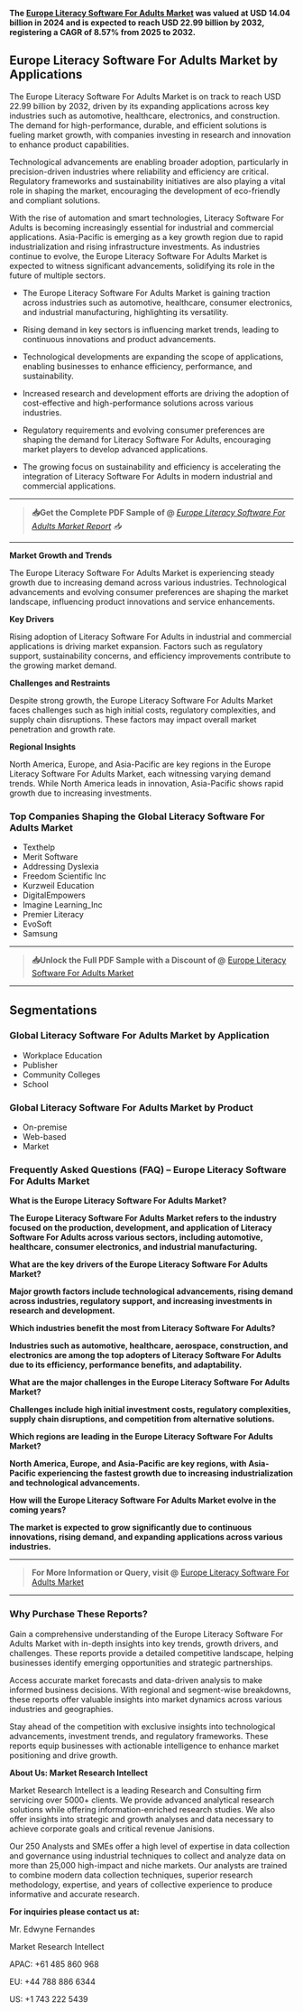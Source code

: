 <p><strong>The <a href="https://www.marketresearchintellect.com/download-sample/?rid=182656&amp;utm_source=Pulse-April-Europe&amp;utm_medium=852">Europe Literacy Software For Adults Market</a> was valued at USD 14.04 billion in 2024 and is expected to reach USD 22.99 billion by 2032, registering a CAGR of 8.57% from 2025 to 2032.</strong></p><h2>Europe Literacy Software For Adults Market by Applications&nbsp;</h2><p><p>The Europe Literacy Software For Adults Market is on track to reach USD 22.99 billion by 2032, driven by its expanding applications across key industries such as automotive, healthcare, electronics, and construction. The demand for high-performance, durable, and efficient solutions is fueling market growth, with companies investing in research and innovation to enhance product capabilities.</p><p>Technological advancements are enabling broader adoption, particularly in precision-driven industries where reliability and efficiency are critical. Regulatory frameworks and sustainability initiatives are also playing a vital role in shaping the market, encouraging the development of eco-friendly and compliant solutions.</p><p>With the rise of automation and smart technologies, Literacy Software For Adults is becoming increasingly essential for industrial and commercial applications. Asia-Pacific is emerging as a key growth region due to rapid industrialization and rising infrastructure investments. As industries continue to evolve, the Europe Literacy Software For Adults Market is expected to witness significant advancements, solidifying its role in the future of multiple sectors.</p></p><ul><li><p>The Europe Literacy Software For Adults Market is gaining traction across industries such as automotive, healthcare, consumer electronics, and industrial manufacturing, highlighting its versatility.</p></li><li><p>Rising demand in key sectors is influencing market trends, leading to continuous innovations and product advancements.</p></li><li><p>Technological developments are expanding the scope of applications, enabling businesses to enhance efficiency, performance, and sustainability.</p></li><li><p>Increased research and development efforts are driving the adoption of cost-effective and high-performance solutions across various industries.</p></li><li><p>Regulatory requirements and evolving consumer preferences are shaping the demand for Literacy Software For Adults, encouraging market players to develop advanced applications.</p></li><li><p>The growing focus on sustainability and efficiency is accelerating the integration of Literacy Software For Adults in modern industrial and commercial applications.</p></li></ul><hr /><blockquote><p><strong><span class="font-[700]">📥Get the Complete PDF Sample of @ </span></strong><em><span class="font-[700]"><a href="https://www.marketresearchintellect.com/download-sample/?rid=182656&amp;utm_source=Pulse-April-Europe&amp;utm_medium=852" target="_blank" data-tracking-control-name="article-ssr-frontend-pulse_little-text-block" data-tracking-will-navigate="" data-test-link="">Europe Literacy Software For Adults Market Report</a>&nbsp;📥</span></em></p></blockquote><hr /><p class="" data-start="77" data-end="360"><strong data-start="77" data-end="105">Market Growth and Trends</strong></p><p class="" data-start="77" data-end="360">The Europe Literacy Software For Adults Market is experiencing steady growth due to increasing demand across various industries. Technological advancements and evolving consumer preferences are shaping the market landscape, influencing product innovations and service enhancements.</p><p class="" data-start="362" data-end="606"><strong data-start="362" data-end="377">Key Drivers</strong></p><p class="" data-start="362" data-end="606">Rising adoption of Literacy Software For Adults in industrial and commercial applications is driving market expansion. Factors such as regulatory support, sustainability concerns, and efficiency improvements contribute to the growing market demand.</p><p class="" data-start="608" data-end="849"><strong data-start="608" data-end="637">Challenges and Restraints</strong></p><p class="" data-start="608" data-end="849">Despite strong growth, the Europe Literacy Software For Adults Market faces challenges such as high initial costs, regulatory complexities, and supply chain disruptions. These factors may impact overall market penetration and growth rate.</p><p class="" data-start="851" data-end="1095"><strong data-start="851" data-end="872">Regional Insights</strong></p><p class="" data-start="851" data-end="1095">North America, Europe, and Asia-Pacific are key regions in the Europe Literacy Software For Adults Market, each witnessing varying demand trends. While North America leads in innovation, Asia-Pacific shows rapid growth due to increasing investments.</p><p><h3>Top Companies Shaping the Global Literacy Software For Adults Market </h3><ul><li>Texthelp</li><li>Merit Software</li><li>Addressing Dyslexia</li><li>Freedom Scientific Inc</li><li>Kurzweil Education</li><li>DigitalEmpowers</li><li>Imagine Learning_Inc</li><li>Premier Literacy</li><li>EvoSoft</li><li>Samsung</li></ul></p><hr /><blockquote><p><strong>📥Unlock the Full PDF Sample with a Discount of @</strong> <a href="https://www.marketresearchintellect.com/ask-for-discount/?rid=182656&amp;utm_source=Pulse-April-Europe&amp;utm_medium=852">Europe Literacy Software For Adults Market</a></p></blockquote><hr /><p><h2>Segmentations</h2><h3>Global Literacy Software For Adults Market by Application</h3><ul><li>Workplace Education</li><li>Publisher</li><li>Community Colleges</li><li>School</li></ul><h3>Global Literacy Software For Adults Market by Product</h3><ul><li>On-premise</li><li>Web-based</li><li>Market</li></ul></p><h3><strong>Frequently Asked Questions (FAQ) &ndash; Europe Literacy Software For Adults Market</strong></h3><p><strong>What is the Europe Literacy Software For Adults Market?</strong></p><p><strong>The Europe Literacy Software For Adults Market refers to the industry focused on the production, development, and application of Literacy Software For Adults across various sectors, including automotive, healthcare, consumer electronics, and industrial manufacturing.</strong></p><p><strong>What are the key drivers of the Europe Literacy Software For Adults Market?</strong></p><p><strong>Major growth factors include technological advancements, rising demand across industries, regulatory support, and increasing investments in research and development.</strong></p><p><strong>Which industries benefit the most from Literacy Software For Adults?</strong></p><p><strong>Industries such as automotive, healthcare, aerospace, construction, and electronics are among the top adopters of Literacy Software For Adults due to its efficiency, performance benefits, and adaptability.</strong></p><p><strong>What are the major challenges in the Europe Literacy Software For Adults Market?</strong></p><p><strong>Challenges include high initial investment costs, regulatory complexities, supply chain disruptions, and competition from alternative solutions.</strong></p><p><strong>Which regions are leading in the Europe Literacy Software For Adults Market?</strong></p><p><strong>North America, Europe, and Asia-Pacific are key regions, with Asia-Pacific experiencing the fastest growth due to increasing industrialization and technological advancements.</strong></p><p><strong>How will the Europe Literacy Software For Adults Market evolve in the coming years?</strong></p><p><strong>The market is expected to grow significantly due to continuous innovations, rising demand, and expanding applications across various industries.</strong></p><hr /><blockquote><p><span class="font-[700]"><strong>For More Information or Query, visit&nbsp;@</strong>&nbsp;</span><span class="font-[700]"><a href="https://www.marketresearchintellect.com/product/global-literacy-software-for-adults-market-size-forecast/?utm_source=Linkedin&utm_medium=852" target="_blank" data-tracking-control-name="article-ssr-frontend-pulse_little-text-block" data-tracking-will-navigate="" data-test-link="">Europe Literacy Software For Adults Market</a></span></p></blockquote><hr /><h3><strong data-start="0" data-end="31">Why Purchase These Reports?</strong></h3><p class="" data-start="35" data-end="297">Gain a comprehensive understanding of the Europe Literacy Software For Adults Market with in-depth insights into key trends, growth drivers, and challenges. These reports provide a detailed competitive landscape, helping businesses identify emerging opportunities and strategic partnerships.</p><p class="" data-start="299" data-end="540">Access accurate market forecasts and data-driven analysis to make informed business decisions. With regional and segment-wise breakdowns, these reports offer valuable insights into market dynamics across various industries and geographies.</p><p class="" data-start="542" data-end="784">Stay ahead of the competition with exclusive insights into technological advancements, investment trends, and regulatory frameworks. These reports equip businesses with actionable intelligence to enhance market positioning and drive growth.</p><p><strong><span class="font-[700]">About Us: Market Research Intellect</span></strong></p><p><span class="">Market Research Intellect is a leading Research and Consulting firm servicing over 5000+ clients. We provide advanced analytical research solutions while offering information-enriched research studies.&nbsp;</span>We also offer insights into strategic and growth analyses and data necessary to achieve corporate goals and critical revenue Janisions.</p><p><span class="">Our 250 Analysts and SMEs offer a high level of expertise in data collection and governance using industrial techniques to collect and analyze data on more than 25,000 high-impact and niche markets. Our analysts are trained to combine modern data collection techniques, superior research methodology, expertise, and years of collective experience to produce informative and accurate research.</span></p><p><strong>For inquiries please contact us at:</strong></p><p>Mr. Edwyne Fernandes</p><p>Market Research Intellect</p><p>APAC: +61 485 860 968</p><p>EU: +44 788 886 6344</p><p>US: +1 743 222 5439</p>